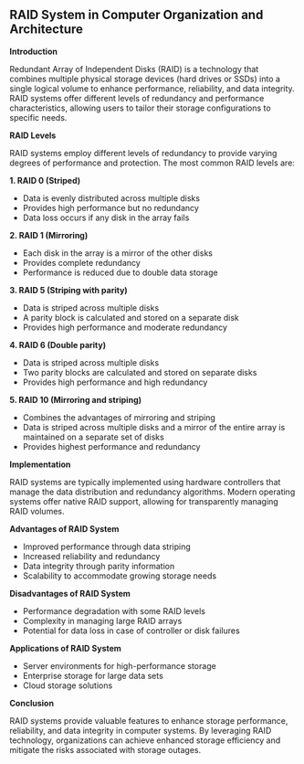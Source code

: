 ## RAID System in Computer Organization and Architecture

**Introduction**

Redundant Array of Independent Disks (RAID) is a technology that combines multiple physical storage devices (hard drives or SSDs) into a single logical volume to enhance performance, reliability, and data integrity. RAID systems offer different levels of redundancy and performance characteristics, allowing users to tailor their storage configurations to specific needs.


**RAID Levels**

RAID systems employ different levels of redundancy to provide varying degrees of performance and protection. The most common RAID levels are:


**1. RAID 0 (Striped)**

- Data is evenly distributed across multiple disks
- Provides high performance but no redundancy
- Data loss occurs if any disk in the array fails


**2. RAID 1 (Mirroring)**

- Each disk in the array is a mirror of the other disks
- Provides complete redundancy
- Performance is reduced due to double data storage


**3. RAID 5 (Striping with parity)**

- Data is striped across multiple disks
- A parity block is calculated and stored on a separate disk
- Provides high performance and moderate redundancy


**4. RAID 6 (Double parity)**

- Data is striped across multiple disks
- Two parity blocks are calculated and stored on separate disks
- Provides high performance and high redundancy


**5. RAID 10 (Mirroring and striping)**

- Combines the advantages of mirroring and striping
- Data is striped across multiple disks and a mirror of the entire array is maintained on a separate set of disks
- Provides highest performance and redundancy


**Implementation**

RAID systems are typically implemented using hardware controllers that manage the data distribution and redundancy algorithms. Modern operating systems offer native RAID support, allowing for transparently managing RAID volumes.


**Advantages of RAID System**

- Improved performance through data striping
- Increased reliability and redundancy
- Data integrity through parity information
- Scalability to accommodate growing storage needs


**Disadvantages of RAID System**

- Performance degradation with some RAID levels
- Complexity in managing large RAID arrays
- Potential for data loss in case of controller or disk failures


**Applications of RAID System**

- Server environments for high-performance storage
- Enterprise storage for large data sets
- Cloud storage solutions


**Conclusion**

RAID systems provide valuable features to enhance storage performance, reliability, and data integrity in computer systems. By leveraging RAID technology, organizations can achieve enhanced storage efficiency and mitigate the risks associated with storage outages.